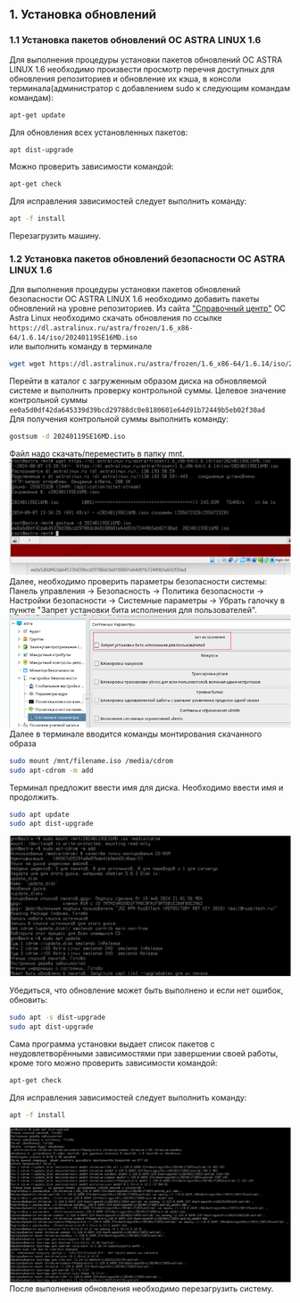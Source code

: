 ## 1.	Установка обновлений

### 1.1	Установка пакетов обновлений ОС ASTRA LINUX 1.6

Для выполнения процедуры установки пакетов обновлений ОС ASTRA LINUX 1.6 необходимо произвести просмотр перечня доступных для обновления репозиториев и обновление их кэша, в консоли терминала(администратор с добавлением sudo к следующим командам командам):
```bash
apt-get update
```
Для обновления всех установленных пакетов:
```bash
apt dist-upgrade
```
Можно проверить зависимости командой:
```bash
apt-get check
```
Для исправления зависимостей следует выполнить команду:
```bash
apt -f install
```
Перезагрузить машину.

### 1.2 Установка пакетов обновлений безопасности ОС ASTRA LINUX 1.6
Для выполнения процедуры установки пакетов обновлений безопасности ОС ASTRA LINUX 1.6 необходимо добавить пакеты обновлений на уровне репозиториев. Из сайта ["Справочный центр"](https://wiki.astralinux.ru/pages/viewpage.action?pageId=294405452) ОС Astra Linux необходимо скачать обновления по ссылке
```https://dl.astralinux.ru/astra/frozen/1.6_x86-64/1.6.14/iso/20240119SE16MD.iso``` \
или выполнить команду в терминале
```bash
wget wget https://dl.astralinux.ru/astra/frozen/1.6_x86-64/1.6.14/iso/20240119SE16MD.iso
```
Перейти в каталог с загруженным образом диска на обновляемой системе и выполнить проверку контрольной суммы. Целевое значение контрольной суммы
```ee0a5d0df42da645339d39bcd29788dc0e8180601e64d91b72449b5eb02f30ad```\
Для получения контрольной суммы выполнить команду: 
```bash
gostsum -d 20240119SE16MD.iso
```
Файл надо скачать/переместить в папку mnt. \
![Download](./images/download_updates.png)
Далее, необходимо проверить параметры безопасности системы: \
Панель управления -> Безопасность -> Политика безопасности -> Настройки безопасности -> Системные параметры -> Убрать галочку в пункте "Запрет установки бита исполнения для пользователей".
![Security](./images/execution%20bit.png) \
Далее в терминале вводится команды монтирования скачанного образа
```bash
sudo mount /mnt/filename.iso /media/cdrom
sudo apt-cdrom -m add
```
Терминал предложит ввести имя для диска. Необходимо ввести имя и продолжить.
```bash
sudo apt update
sudo apt dist-upgrade
```
![Update](./images/apt_update_Astra.png)

Убедиться, что обновление может быть выполнено и если нет ошибок, обновить:
```bash
sudo apt -s dist-upgrade
sudo apt dist-upgrade
```
Сама программа установки выдает список пакетов с неудовлетворёнными зависимостями при завершении своей работы, кроме того можно проверить зависимости командой:
```bash
apt-get check
```
Для исправления зависимостей следует выполнить команду:
```bash
apt -f install
```
![Upgrade](./images/apt_dist-upgrade.png)
После выполнения обновления необходимо перезагрузить систему.

